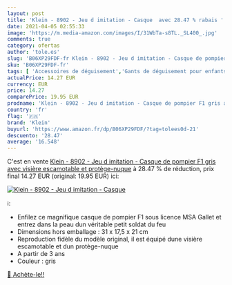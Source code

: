 ```yaml
---
layout: post
title: 'Klein - 8902 - Jeu d imitation - Casque  avec 28.47 % rabais '
date: 2021-04-05 02:55:33
image: 'https://m.media-amazon.com/images/I/31WbTa-s8TL._SL400_.jpg'
comments: true
category: ofertas
author: 'tole.es'
slug: 'B06XP29FDF-fr Klein - 8902 - Jeu d imitation - Casque de pompier F1 gris...'
sku: 'B06XP29FDF-fr'
tags: [ 'Accessoires de déguisement','Gants de déguisement pour enfants','Jeux dimitation, déguisements et accessoires','Jeux et Jouets','Jeux et jouets','klein', ]
actualPrice: 14.27 EUR
currency: EUR
price: 14.27
comparePrice: 19.95 EUR
prodname: 'Klein - 8902 - Jeu d imitation - Casque de pompier F1 gris avec visière escamotable et protège-nuque'
country: 'fr'
flag: '🇫🇷'
brand: 'Klein'
buyurl: 'https://www.amazon.fr/dp/B06XP29FDF/?tag=tolees0d-21'
descuento: '28.47'
average: '16.548'
---
```


C'est en vente [Klein - 8902 - Jeu d imitation - Casque de pompier F1 gris avec visière escamotable et protège-nuque](https://www.amazon.fr/dp/B06XP29FDF/?tag=tolees0d-21)  à  28.47 % de réduction, prix final  14.27 EUR (original: 19.95 EUR) ici:

[![Klein - 8902 - Jeu d imitation - Casque ](https://m.media-amazon.com/images/I/31WbTa-s8TL._SL400_.jpg)](https://www.amazon.fr/dp/B06XP29FDF/?tag=tolees0d-21)

ℹ️:

- Enfilez ce magnifique casque de pompier F1 sous licence MSA Gallet et entrez dans la peau dun véritable petit soldat du feu
- Dimensions hors emballage : 31 x 17,5 x 21 cm
- Reproduction fidèle du modèle original, il est équipé dune visière escamotable et dun protège-nuque
- A partir de 3 ans
- Couleur : gris

[🛒 Achète-le!!](https://www.amazon.fr/dp/B06XP29FDF/?tag=tolees0d-21)
